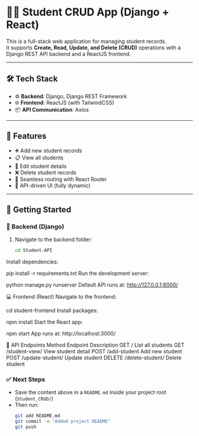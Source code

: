 # 🧑‍🎓 Student CRUD App (Django + React)

This is a full-stack web application for managing student records.  
It supports **Create, Read, Update, and Delete (CRUD)** operations with a Django REST API backend and a ReactJS frontend.

---

## 🛠️ Tech Stack

- ⚙️ **Backend**: Django, Django REST Framework
- 🌐 **Frontend**: ReactJS (with TailwindCSS)
- 📦 **API Communication**: Axios

---

## 📸 Features

- ➕ Add new student records
- 📋 View all students
- 📝 Edit student details
- ❌ Delete student records
- 🔁 Seamless routing with React Router
- 📡 API-driven UI (fully dynamic)

---

## 🚀 Getting Started

### 🔧 Backend (Django)

1. Navigate to the backend folder:
   ```bash
   cd Student-API
Install dependencies:

pip install -r requirements.txt
Run the development server:

python manage.py runserver
Default API runs at: http://127.0.0.1:8000/

💻 Frontend (React)
Navigate to the frontend:

cd student-frontend
Install packages:

npm install
Start the React app:

npm start
App runs at: http://localhost:3000/

🔗 API Endpoints
Method	Endpoint	Description
GET	/	List all students
GET	/student-view/<id>	View student detail
POST	/add-student	Add new student
POST	/update-student/<id>	Update student
DELETE	/delete-student/<id>	Delete student


### ✅ Next Steps

- Save the content above in a `README.md` inside your project root (`Student_CRUD/`)
- Then run:
  ```bash
  git add README.md
  git commit -m "Added project README"
  git push
